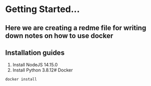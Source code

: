 # Getting Started...
Here we are creating a redme file for writing down notes on how to use docker
-----------
## Installation guides

1. Install NodeJS 14.15.0
2. Install Python 3.8.12# Docker

```sh
docker install
```